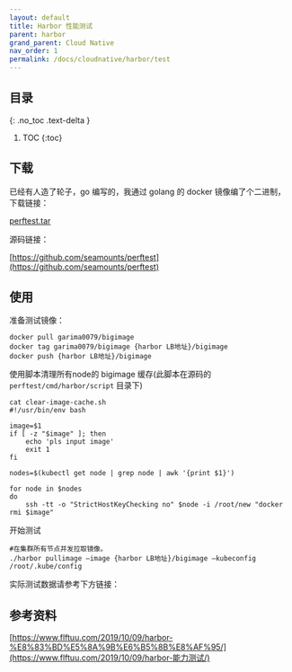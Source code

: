 ```yaml
---
layout: default
title: Harbor 性能测试
parent: harbor
grand_parent: Cloud Native
nav_order: 1
permalink: /docs/cloudnative/harbor/test
---
```


## 目录
{: .no_toc .text-delta }

1. TOC
{:toc}

## 下载

已经有人造了轮子，go 编写的，我通过 golang 的 docker 镜像编了个二进制，下载链接：

[perftest.tar](/output/perftest.tar)

源码链接：

[https://github.com/seamounts/perftest](https://github.com/seamounts/perftest)



## 使用

准备测试镜像：

```shell
docker pull garima0079/bigimage
docker tag garima0079/bigimage {harbor LB地址}/bigimage
docker push {harbor LB地址}/bigimage
```



使用脚本清理所有node的 bigimage 缓存(此脚本在源码的 `perftest/cmd/harbor/script` 目录下)

```shell
cat clear-image-cache.sh
#!/usr/bin/env bash

image=$1
if [ -z "$image" ]; then
    echo 'pls input image'
    exit 1
fi

nodes=$(kubectl get node | grep node | awk '{print $1}')

for node in $nodes
do
    ssh -tt -o "StrictHostKeyChecking no" $node -i /root/new "docker rmi $image"
```



开始测试

```shell
#在集群所有节点并发拉取镜像。
./harbor pullimage –image {harbor LB地址}/bigimage –kubeconfig /root/.kube/config
```



实际测试数据请参考下方链接：

## 参考资料

[https://www.flftuu.com/2019/10/09/harbor-%E8%83%BD%E5%8A%9B%E6%B5%8B%E8%AF%95/](https://www.flftuu.com/2019/10/09/harbor-能力测试/)

